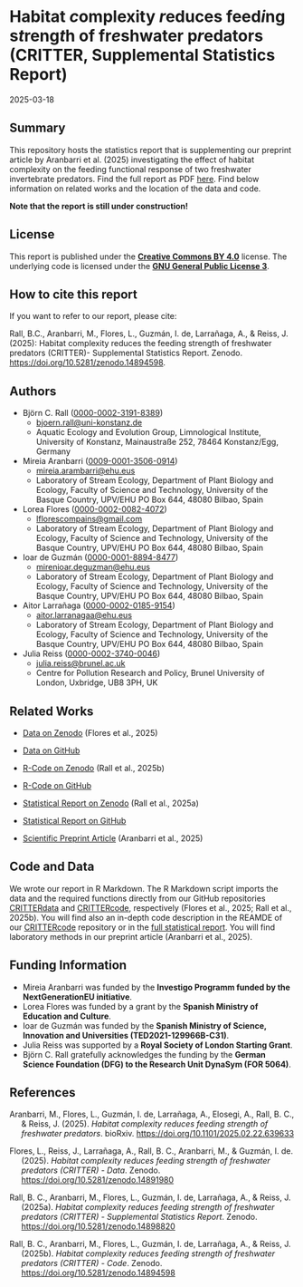 Habitat *c*omplexity *r*educes feed*i*ng s*t*reng*t*h of fr*e*shwater
p*r*edators (CRITTER, Supplemental Statistics Report)
================
2025-03-18

## Summary

This repository hosts the statistics report that is supplementing our
preprint article by Aranbarri et al. (2025) investigating the effect of
habitat complexity on the feeding functional response of two freshwater
invertebrate predators. Find the full report as PDF
[here](https://github.com/b-c-r/CRITTERstatistics/blob/main/statisticsReport.pdf).
Find below information on related works and the location of the data and
code.

**Note that the report is still under construction!**

## License

This report is published under the [**Creative Commons BY
4.0**](https://creativecommons.org/licenses/by/4.0/) license. The
underlying code is licensed under the [**GNU General Public License
3**](https://www.gnu.org/licenses/gpl-3.0.html).

## How to cite this report

If you want to refer to our report, please cite:

Rall, B.C., Aranbarri, M., Flores, L., Guzmán, I. de, Larrañaga, A., &
Reiss, J.(2025): Habitat complexity reduces the feeding strength of
freshwater predators (CRITTER)- Supplemental Statistics Report. Zenodo.
<https://doi.org/10.5281/zenodo.14894598>.

## Authors

- Björn C. Rall
  ([0000-0002-3191-8389](https://orcid.org/0000-0002-3191-8389))
  - <bjoern.rall@uni-konstanz.de>
  - Aquatic Ecology and Evolution Group, Limnological Institute,
    University of Konstanz, Mainaustraße 252, 78464 Konstanz/Egg,
    Germany
- Mireia Aranbarri
  ([0009-0001-3506-0914](https://orcid.org/0009-0001-3506-0914))
  - <mireia.arambarri@ehu.eus>
  - Laboratory of Stream Ecology, Department of Plant Biology and
    Ecology, Faculty of Science and Technology, University of the Basque
    Country, UPV/EHU PO Box 644, 48080 Bilbao, Spain
- Lorea Flores
  ([0000-0002-0082-4072](https://orcid.org/0000-0002-0082-4072))
  - <lflorescompains@gmail.com>
  - Laboratory of Stream Ecology, Department of Plant Biology and
    Ecology, Faculty of Science and Technology, University of the Basque
    Country, UPV/EHU PO Box 644, 48080 Bilbao, Spain
- Ioar de Guzmán
  ([0000-0001-8894-8477](https://orcid.org/0000-0001-8894-8477))
  - <mirenioar.deguzman@ehu.eus>
  - Laboratory of Stream Ecology, Department of Plant Biology and
    Ecology, Faculty of Science and Technology, University of the Basque
    Country, UPV/EHU PO Box 644, 48080 Bilbao, Spain
- Aitor Larrañaga
  ([0000-0002-0185-9154](https://orcid.org/0000-0002-0185-9154))
  - <aitor.larranagaa@ehu.eus>
  - Laboratory of Stream Ecology, Department of Plant Biology and
    Ecology, Faculty of Science and Technology, University of the Basque
    Country, UPV/EHU PO Box 644, 48080 Bilbao, Spain
- Julia Reiss
  ([0000-0002-3740-0046](https://orcid.org/0000-0002-3740-0046))
  - <julia.reiss@brunel.ac.uk>
  - Centre for Pollution Research and Policy, Brunel University of
    London, Uxbridge, UB8 3PH, UK

## Related Works

- [Data on Zenodo](https://doi.org/10.5281/zenodo.14891980) (Flores et
  al., 2025)

- [Data on GitHub](https://github.com/b-c-r/CRITTERdata)

- [R-Code on Zenodo](https://doi.org/10.5281/zenodo.14894598) (Rall et
  al., 2025b)

- [R-Code on GitHub](https://github.com/b-c-r/CRITTERdata)

- [Statistical Report on
  Zenodo](https://doi.org/10.5281/zenodo.14898819) (Rall et al., 2025a)

- [Statistical Report on
  GitHub](https://github.com/b-c-r/CRITTERstatistics)

- [Scientific Preprint
  Article](https://doi.org/10.1101/2025.02.22.639633) (Aranbarri et al.,
  2025)

## Code and Data

We wrote our report in R Markdown. The R Markdown script imports the
data and the required functions directly from our GitHub repositories
[CRITTERdata](https://github.com/b-c-r/CRITTERdata) and
[CRITTERcode](https://github.com/b-c-r/CRITTERcode), respectively
(Flores et al., 2025; Rall et al., 2025b). You will find also an
in-depth code description in the REAMDE of our
[CRITTERcode](https://github.com/b-c-r/CRITTERcode) repository or in the
[full statistical
report](https://github.com/b-c-r/CRITTERstatistics/blob/main/statisticsReport.pdf).
You will find laboratory methods in our preprint article (Aranbarri et
al., 2025).

## Funding Information

- Mireia Aranbarri was funded by the **Investigo Programm funded by the
  NextGenerationEU initiative**.
- Lorea Flores was funded by a grant by the **Spanish Ministry of
  Education and Culture**.
- Ioar de Guzmán was funded by the **Spanish Ministry of Science,
  Innovation and Universities (TED2021-129966B-C31)**.
- Julia Reiss was supported by a **Royal Society of London Starting
  Grant**.
- Björn C. Rall gratefully acknowledges the funding by the **German
  Science Foundation (DFG) to the Research Unit DynaSym (FOR 5064)**.

## References

<div id="refs" class="references csl-bib-body hanging-indent"
entry-spacing="0" line-spacing="2">

<div id="ref-AranbarriEtAl2025ComplexityReducesFeeding"
class="csl-entry">

Aranbarri, M., Flores, L., Guzmán, I. de, Larrañaga, A., Elosegi, A.,
Rall, B. C., & Reiss, J. (2025). *Habitat complexity reduces feeding
strength of freshwater predators*. bioRxiv.
<https://doi.org/10.1101/2025.02.22.639633>

</div>

<div id="ref-FloresEtAl2025ComplexityReducesFeedingData"
class="csl-entry">

Flores, L., Reiss, J., Larrañaga, A., Rall, B. C., Aranbarri, M., &
Guzmán, I. de. (2025). *Habitat complexity reduces feeding strength of
freshwater predators (CRITTER) - Data*. Zenodo.
<https://doi.org/10.5281/zenodo.14891980>

</div>

<div id="ref-RallEtAl2025ComplexityReducesFeedingStatistics"
class="csl-entry">

Rall, B. C., Aranbarri, M., Flores, L., Guzmán, I. de, Larrañaga, A., &
Reiss, J. (2025a). *Habitat complexity reduces feeding strength of
freshwater predators (CRITTER) - Supplemental Statistics Report*.
Zenodo. <https://doi.org/10.5281/zenodo.14898820>

</div>

<div id="ref-RallEtAl2025ComplexityReducesFeedingCode"
class="csl-entry">

Rall, B. C., Aranbarri, M., Flores, L., Guzmán, I. de, Larrañaga, A., &
Reiss, J. (2025b). *Habitat complexity reduces feeding strength of
freshwater predators (CRITTER) - Code*. Zenodo.
<https://doi.org/10.5281/zenodo.14894598>

</div>

</div>
